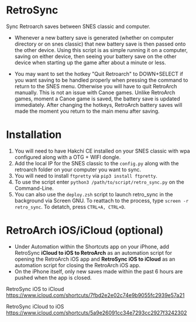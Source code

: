 # RetroSync
Sync Retroarch saves between SNES classic and computer.

- Whenever a new battery save is generated (whether on computer directory or on snes classic) that new battery save is then passed onto the other device.  Using this script is as simple running it on a computer, saving on either device, then seeing your battery save on the other device when starting up the game after about a minute or less.

- You may want to set the hotkey "Quit Retroarch" to DOWN+SELECT if you want saving to be handled properly when pressing the command to return to the SNES menu. Otherwise you will have to quit RetroArch manually.  This is not an issue with Canoe games. Unlike RetroArch games, moment a Canoe game is saved, the battery save is updated immediately.  After changing the hotkeys, RetroArch battery saves will made the moment you return to the main menu after saving.


# Installation
1.  You will need to have Hakchi CE installed on your SNES classic with wpa configured along with a OTG + WIFI dongle.
2.  Add the local IP for the SNES classic to the `config.py` along with the retroarch folder on your computer you want to sync.
3.  You will need to install `ftpretty` via `pip3 install ftpretty`.
4.  To use the script enter `python3 /path/to/script/retro_sync.py` on the Command-Line.
5.  You can also use the `deploy.zsh` script to launch retro_sync in the background via Screen GNU.  To reattach to the process, type `screen -r retro_sync`.  To detatch, press `CTRL+A, CTRL+D`.

# RetroArch iOS/iCloud (optional)
- Under Automation within the Shortcuts app on your iPhone, add RetroSync **iCloud to iOS to RetroArch** as an automation script for opening the RetroArch iOS app and **RetroSync iOS to iCloud** as an automation script for closing the RetroArch iOS app.
- On the iPhone itself, only new saves made within the past 6 hours are pushed when the app is closed.

RetroSync iOS to iCloud
https://www.icloud.com/shortcuts/7fbd2e2e02c74e9b9055fc2939e57a21

RetroSync iCloud to iOS
https://www.icloud.com/shortcuts/5a9e26091cc34e7293cc2927f3242302
